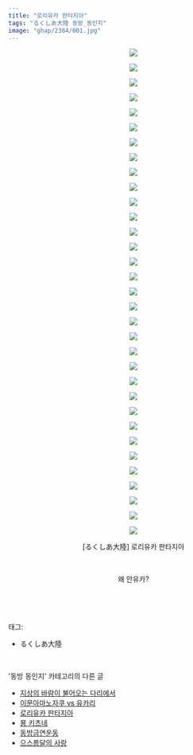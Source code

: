 ```yaml
---
title: "로리유카 판타지아"
tags: "るくしあ大陸 동방_동인지"
image: "ghap/2384/001.jpg"
---
```

<div class="article">
<p style="text-align: center; clear: none; float: none;"><img src="{{ site.nasurl }}/ghap/2384/001.jpg"/></p>
<p style="text-align: center; clear: none; float: none;"><img src="{{ site.nasurl }}/ghap/2384/002.jpg"/></p>
<p style="text-align: center; clear: none; float: none;"><img src="{{ site.nasurl }}/ghap/2384/003.jpg"/></p>
<p style="text-align: center; clear: none; float: none;"><img src="{{ site.nasurl }}/ghap/2384/004.jpg"/></p>
<p style="text-align: center; clear: none; float: none;"><img src="{{ site.nasurl }}/ghap/2384/005.jpg"/></p>
<p style="text-align: center; clear: none; float: none;"><img src="{{ site.nasurl }}/ghap/2384/006.jpg"/></p>
<p style="text-align: center; clear: none; float: none;"><img src="{{ site.nasurl }}/ghap/2384/007.jpg"/></p>
<p style="text-align: center; clear: none; float: none;"><img src="{{ site.nasurl }}/ghap/2384/008.jpg"/></p>
<p style="text-align: center; clear: none; float: none;"><img src="{{ site.nasurl }}/ghap/2384/009.jpg"/></p>
<p style="text-align: center; clear: none; float: none;"><img src="{{ site.nasurl }}/ghap/2384/010.jpg"/></p>
<p style="text-align: center; clear: none; float: none;"><img src="{{ site.nasurl }}/ghap/2384/011.jpg"/></p>
<p style="text-align: center; clear: none; float: none;"><img src="{{ site.nasurl }}/ghap/2384/012.jpg"/></p>
<p style="text-align: center; clear: none; float: none;"><img src="{{ site.nasurl }}/ghap/2384/013.jpg"/></p>
<p style="text-align: center; clear: none; float: none;"><img src="{{ site.nasurl }}/ghap/2384/014.jpg"/></p>
<p style="text-align: center; clear: none; float: none;"><img src="{{ site.nasurl }}/ghap/2384/015.jpg"/></p>
<p style="text-align: center; clear: none; float: none;"><img src="{{ site.nasurl }}/ghap/2384/016.jpg"/></p>
<p style="text-align: center; clear: none; float: none;"><img src="{{ site.nasurl }}/ghap/2384/017.jpg"/></p>
<p style="text-align: center; clear: none; float: none;"><img src="{{ site.nasurl }}/ghap/2384/018.jpg"/></p>
<p style="text-align: center; clear: none; float: none;"><img src="{{ site.nasurl }}/ghap/2384/019.jpg"/></p>
<p style="text-align: center; clear: none; float: none;"><img src="{{ site.nasurl }}/ghap/2384/020.jpg"/></p>
<p style="text-align: center; clear: none; float: none;"><img src="{{ site.nasurl }}/ghap/2384/021.jpg"/></p>
<p style="text-align: center; clear: none; float: none;"><img src="{{ site.nasurl }}/ghap/2384/022.jpg"/></p>
<p style="text-align: center; clear: none; float: none;"><img src="{{ site.nasurl }}/ghap/2384/023.jpg"/></p>
<p style="text-align: center; clear: none; float: none;"><img src="{{ site.nasurl }}/ghap/2384/024.jpg"/></p>
<p style="text-align: center; clear: none; float: none;"><img src="{{ site.nasurl }}/ghap/2384/025.jpg"/></p>
<p style="text-align: center; clear: none; float: none;"><img src="{{ site.nasurl }}/ghap/2384/026.jpg"/></p>
<p style="text-align: center; clear: none; float: none;"><img src="{{ site.nasurl }}/ghap/2384/027.jpg"/></p>
<p style="text-align: center; clear: none; float: none;"><img src="{{ site.nasurl }}/ghap/2384/028.jpg"/></p>
<p style="text-align: center; clear: none; float: none;"><img src="{{ site.nasurl }}/ghap/2384/029.jpg"/></p>
<p style="text-align: center; clear: none; float: none;"><img src="{{ site.nasurl }}/ghap/2384/030.jpg"/></p>
<p style="text-align: center; clear: none; float: none;"><img src="{{ site.nasurl }}/ghap/2384/031.jpg"/></p>
<p style="text-align: center; clear: none; float: none;"><img src="{{ site.nasurl }}/ghap/2384/032.jpg"/></p>
<p style="text-align: center; clear: none; float: none;"><img src="{{ site.nasurl }}/ghap/2384/033.jpg"/></p>
<p style="text-align: center; clear: none; float: none;">[るくしあ大陸] 로리유카 판타지아</p>
<p style="text-align: center; clear: none; float: none;"><br/></p>
<p style="text-align: center; clear: none; float: none;">왜 안유카?</p>
<p><br/></p>
</div><br/>
<div class="tagTrail">
<p>태그: </p>
<ul>
<li>るくしあ大陸</li>
</ul>
</div><br/>
<div class="another">
<p>'동방 동인지' 카테고리의 다른 글</p>
<ul>
<li><a href="/2016-09-29-ghap_2386">지상의 바람이 불어오는 다리에서</a></li>
<li><a href="/2016-09-29-ghap_2385">이문아마노자쿠 vs 유카리</a></li>
<li><a href="/2016-09-29-ghap_2384">로리유카 판타지아</a></li>
<li><a href="/2016-09-29-ghap_2383">묭 키츠네</a></li>
<li><a href="/2016-09-28-ghap_2382">동방금연운동</a></li>
<li><a href="/2016-09-28-ghap_2380">으스름달의 사랑</a></li>
</ul>
</div><br/>
<div class="cb_module cb_fluid">
<div class="cb_wrt cb_profile">
</div><!-- commentList close -->
</div><br/>
